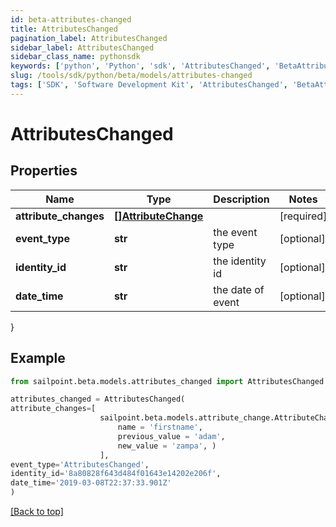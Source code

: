 ```yaml
---
id: beta-attributes-changed
title: AttributesChanged
pagination_label: AttributesChanged
sidebar_label: AttributesChanged
sidebar_class_name: pythonsdk
keywords: ['python', 'Python', 'sdk', 'AttributesChanged', 'BetaAttributesChanged'] 
slug: /tools/sdk/python/beta/models/attributes-changed
tags: ['SDK', 'Software Development Kit', 'AttributesChanged', 'BetaAttributesChanged']
---
```


# AttributesChanged


## Properties

Name | Type | Description | Notes
------------ | ------------- | ------------- | -------------
**attribute_changes** | [**[]AttributeChange**](attribute-change) |  | [required]
**event_type** | **str** | the event type | [optional] 
**identity_id** | **str** | the identity id | [optional] 
**date_time** | **str** | the date of event | [optional] 
}

## Example

```python
from sailpoint.beta.models.attributes_changed import AttributesChanged

attributes_changed = AttributesChanged(
attribute_changes=[
                    sailpoint.beta.models.attribute_change.AttributeChange(
                        name = 'firstname', 
                        previous_value = 'adam', 
                        new_value = 'zampa', )
                    ],
event_type='AttributesChanged',
identity_id='8a80828f643d484f01643e14202e206f',
date_time='2019-03-08T22:37:33.901Z'
)

```
[[Back to top]](#) 

